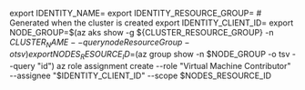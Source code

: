 export IDENTITY_NAME=<agent pool managed identity name>
export IDENTITY_RESOURCE_GROUP=<resource group for nodes> # Generated when the cluster is created
export IDENTITY_CLIENT_ID=
export NODE_GROUP=$(az aks show -g ${CLUSTER_RESOURCE_GROUP} -n ${CLUSTER_NAME} --query nodeResourceGroup -o tsv)
export NODES_RESOURCE_ID=$(az group show -n $NODE_GROUP -o tsv --query "id")
az role assignment create --role "Virtual Machine Contributor" --assignee "$IDENTITY_CLIENT_ID" --scope $NODES_RESOURCE_ID

